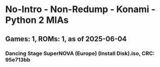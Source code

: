 # No-Intro - Non-Redump - Konami - Python 2 MIAs
## Games: 1, ROMs: 1, as of 2025-06-04

### Dancing Stage SuperNOVA (Europe) (Install Disk).iso, CRC: 95e713bb
